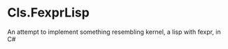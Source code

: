 Cls.FexprLisp
=============

An attempt to implement something resembling kernel, a lisp with fexpr, in C#
